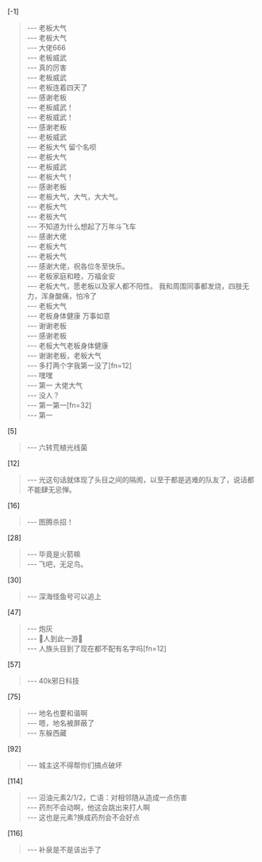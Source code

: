 
[-1] 
>--- 老板大气<br>
>--- 老板大气<br>
>--- 大佬666<br>
>--- 老板威武<br>
>--- 真的厉害<br>
>--- 老板威武<br>
>--- 老板连着四天了<br>
>--- 感谢老板<br>
>--- 老板威武！<br>
>--- 老板威武！<br>
>--- 感谢老板<br>
>--- 老板威武<br>
>--- 老板大气 留个名呗<br>
>--- 老板大气<br>
>--- 老板威武<br>
>--- 老板大气！<br>
>--- 感谢老板<br>
>--- 老板大气，大气，大大气。<br>
>--- 老板大气<br>
>--- 老板大气<br>
>--- 不知道为什么想起了万年斗飞车<br>
>--- 感谢大佬<br>
>--- 老板大气<br>
>--- 老板大气<br>
>--- 感谢大佬，祝各位冬至快乐。<br>
>--- 老板家庭和睦，万福金安<br>
>--- 老板大气，愿老板以及家人都不阳性。
我和周围同事都发烧，四肢无力，浑身酸痛，怕冷了<br>
>--- 老板大气<br>
>--- 老板身体健康   万事如意<br>
>--- 谢谢老板<br>
>--- 感谢老板<br>
>--- 老板大气老板身体健康<br>
>--- 谢谢老板，老板大气<br>
>--- 多打两个字我第一没了[fn=12]<br>
>--- 嘿嘿<br>
>--- 第一  大佬大气<br>
>--- 没人？<br>
>--- 第一第一[fn=32]<br>
>--- 第一<br>

[5] 
>--- 六转荒植光线菌<br>

[12] 
>--- 光这句话就体现了头目之间的隔阂，以至于都是逃难的队友了，说话都不能肆无忌惮。<br>

[16] 
>--- 图腾杀招！<br>

[28] 
>--- 毕竟是火箭嘛<br>
>--- 飞吧，无足鸟。<br>

[30] 
>--- 深海怪鱼号可以追上<br>

[47] 
>--- 炮灰<br>
>--- 🐏人到此一游🥵<br>
>--- 人族头目到了现在都不配有名字吗[fn=12]<br>

[57] 
>--- 40k邪日科技<br>

[75] 
>--- 地名也要和谐啊<br>
>--- 嗯，地名被屏蔽了<br>
>--- 东躲西藏<br>

[92] 
>--- 城主这不得帮你们搞点破坏<br>

[114] 
>--- 沼油元素2/1/2，亡语：对相邻随从造成一点伤害<br>
>--- 药剂不会动啊，他这会跳出来打人啊<br>
>--- 这也是元素?换成药剂会不会好点<br>

[116] 
>--- 补泉是不是该出手了<br>
